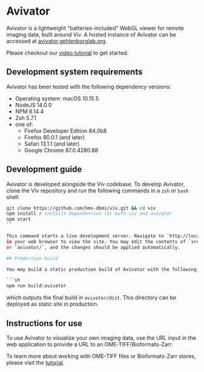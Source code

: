 # Avivator

Avivator is a lightweight "batteries-included" WebGL viewer for remote imaging data, built around Viv.
A hosted instance of Avivator can be accessed at [avivator.gehlenborglab.org](avivator.gehlenborglab.org).

Please checkout our [video tutorial](https://www.youtube.com/watch?v=_GES8BTzyWc) to get started.

## Development system requirements

Avivator has been tested with the following dependency versions:

- Operating system: macOS 10.15.5
- NodeJS 14.0.0
- NPM 6.14.4
- Zsh 5.7.1
- one of:
  - Firefox Developer Edition 84.0b8
  - Firefox 80.0.1 (and later)
  - Safari 13.1.1 (and later)
  - Google Chrome 87.0.4280.88

## Development guide

Avivator is developed alongside the Viv codebase. To develop Avivator, clone
the Viv repository and run the following commands in a `zsh` or `bash` shell:

```sh
git clone https://github.com/hms-dbmi/viv.git && cd viv
npm install # installs dependencies for both viv and avivator
npm start
``

This command starts a live development server. Navigate to `http://localhost:3000`
in your web browser to view the site. You may edit the contents of `src/` (Viv codebase)
or `avivator/`, and the changes should be applied automatically.

## Production build

You may build a static production build of Avivator with the following:

```sh
npm run build:avivator
```

which outputs the final build in `avivator/dist`. This directory can be deployed as
static site in production.

## Instructions for use

To use Avivator to visualize your own imaging data, use the URL input in the web application to provide a URL to an OME-TIFF/Bioformats-Zarr.

To learn more about working with OME-TIFF files or Bioformats-Zarr stores, please visit the [tutorial](../tutorial/README.md).
